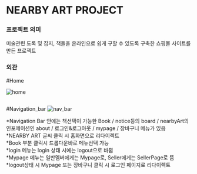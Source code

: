 <h1>NEARBY ART PROJECT</H1>

<h3>프로젝트 의미</h3>  
미술관련 도록 및 잡지, 책들을 온라인으로 쉽게 구할 수 있도록 구축한 쇼핑몰 사이트를 만든 프로젝트  
  
  
  
  
  
 
<h3>외관</h3>

#Home

 ![home](https://user-images.githubusercontent.com/70924137/176131913-17c441ed-29cc-4e14-b9e1-17be90ee73c4.jpg)
 ##

#Navigation_bar
![nav_bar](https://user-images.githubusercontent.com/70924137/176136146-46bdada2-5b2e-4b24-b101-a5ac62c5a041.jpg)

*Navigation Bar 안에는 책선택이 가능한 Book / notice등의 board / nearbyArt의 인포메이션인 about / 로그인&로그아웃 / mypage / 장바구니 메뉴가 있음  
*NEARBY ART 글씨 클릭 시 홈화면으로 리다이렉트  
*Book 부분 클릭시 드롭다운바로 메뉴선택 가능  
*login 메뉴는 login 상태 시에는 logout으로 바뀜  
*Mypage 메뉴는 일반멤버에게는 Mypage로, Seller에게는 SellerPage로 뜸  
*logout상태 시 Mypage 또는 장바구니 클릭 시 로그인 페이지로 리다이렉트  
##

